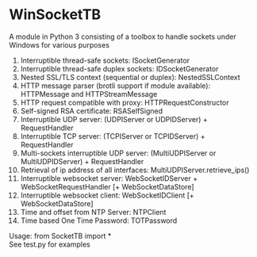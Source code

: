 # WinSocketTB
A module in Python 3 consisting of a toolbox to handle sockets under Windows for various purposes

1. Interruptible thread-safe sockets: ISocketGenerator
2. Interruptible thread-safe duplex sockets: IDSocketGenerator
3. Nested SSL/TLS context (sequential or duplex): NestedSSLContext
4. HTTP message parser (brotli support if module available): HTTPMessage and HTTPStreamMessage
5. HTTP request compatible with proxy: HTTPRequestConstructor
6. Self-signed RSA certificate: RSASelfSigned
7. Interruptible UDP server: (UDPIServer or UDPIDServer) + RequestHandler
8. Interruptible TCP server: (TCPIServer or TCPIDServer) + RequestHandler
9. Multi-sockets interruptible UDP server: (MultiUDPIServer or MultiUDPIDServer) + RequestHandler
10. Retrieval of ip address of all interfaces: MultiUDPIServer.retrieve_ips()
11. Interruptible websocket server: WebSocketIDServer + WebSocketRequestHandler [+ WebSocketDataStore]
12. Interruptible websocket client: WebSocketIDClient [+ WebSocketDataStore]
13. Time and offset from NTP Server: NTPClient
14. Time based One Time Password: TOTPassword

Usage: from SocketTB import *  
See test.py for examples
